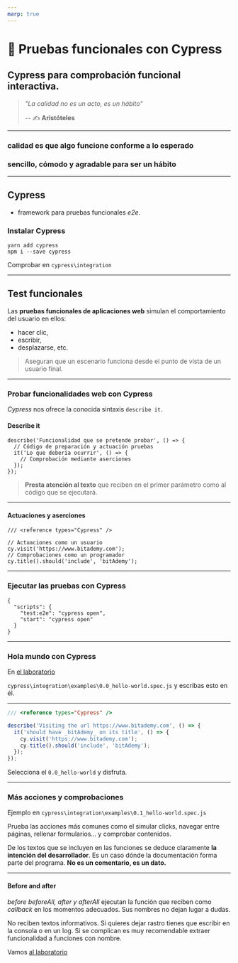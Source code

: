 ```yaml
---
marp: true
---
```


# 🌲 Pruebas funcionales con Cypress
##   Cypress para comprobación funcional interactiva.

> _"La calidad no es un acto, es un hábito"_
>
> -- ✍️ **Aristóteles**

---

### calidad es que algo funcione conforme a lo esperado

### sencillo, cómodo y agradable para ser un hábito

---

## Cypress

- framework para pruebas funcionales _e2e_.

### Instalar Cypress

```terminal
yarn add cypress
npm i --save cypress
```

Comprobar en `cypress\integration`

---

## Test funcionales

Las **pruebas funcionales de aplicaciones web** simulan el comportamiento del usuario en ellos:

- hacer clic,
- escribir,
- desplazarse, etc.

> Aseguran que un escenario funciona desde el punto de vista de un usuario final.

---

### Probar funcionalidades web con Cypress

_Cypress_ nos ofrece la conocida sintaxis `describe it`.

#### Describe it

```
describe('Funcionalidad que se pretende probar', () => {
  // Código de preparación y actuación pruebas
  it('Lo que debería ocurrir', () => {
    // Comprobación mediante aserciones
  });
});
```
> **Presta atención al texto** que reciben en el primer parámetro como al código que se ejecutará.

---

#### Actuaciones y aserciones

```
/// <reference types="Cypress" />

// Actuaciones como un usuario
cy.visit('https://www.bitademy.com');
// Comprobaciones como un programador
cy.title().should('include', 'bitAdemy');
```

---

### Ejecutar las pruebas con Cypress

```
{
  "scripts": {
    "test:e2e": "cypress open",
    "start": "cypress open"
  }
}
```

---

### Hola mundo con Cypress

En [el laboratorio](https://github.com/LabsAdemy/WebTesting_e2e-functional_cypress_Labs)

`cypress\integration\examples\0.0_hello-world.spec.js` y escribas esto en él.

---
```js
/// <reference types="Cypress" />

describe('Visiting the url https://www.bitademy.com', () => {
  it('should have _bitAdemy_ on its title', () => {
    cy.visit('https://www.bitademy.com');
    cy.title().should('include', 'bitAdemy');
  });
});
```

Selecciona el `0.0_hello-world` y disfruta.

---

### Más acciones y comprobaciones

Ejemplo en `cypress\integration\examples\0.1_hello-world.spec.js`

Prueba las acciones más comunes como el simular clicks, navegar entre páginas, rellenar formularios... y comprobar contenidos.

De los textos que se incluyen en las funciones se deduce claramente **la intención del desarrollador**. Es un caso dónde la documentación forma parte del programa. **No es un comentario, es un dato.**

---

#### Before and after

_before beforeAll, after y afterAll_ ejecutan la función que reciben como _callback_ en los momentos adecuados. Sus nombres no dejan lugar a dudas.

No reciben textos informativos. Si quieres dejar rastro tienes que escribir en la consola o en un log. Si se complican es muy recomendable extraer funcionalidad a funciones con nombre.


Vamos [al laboratorio](https://github.com/LabsAdemy/WebTesting_e2e-functional_cypress_Labs)
